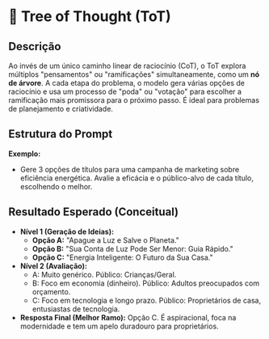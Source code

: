 # 📝 Tree of Thought (ToT)

## Descrição
Ao invés de um único caminho linear de raciocínio (CoT), o ToT explora múltiplos "pensamentos" ou "ramificações" simultaneamente, como um **nó de árvore**. A cada etapa do problema, o modelo gera várias opções de raciocínio e usa um processo de "poda" ou "votação" para escolher a ramificação mais promissora para o próximo passo. É ideal para problemas de planejamento e criatividade.

## Estrutura do Prompt
**Exemplo:**
- Gere 3 opções de títulos para uma campanha de marketing sobre eficiência energética. Avalie a eficácia e o público-alvo de cada título, escolhendo o melhor.

## Resultado Esperado (Conceitual)
- **Nível 1 (Geração de Ideias):**
    - **Opção A:** "Apague a Luz e Salve o Planeta."
    - **Opção B:** "Sua Conta de Luz Pode Ser Menor: Guia Rápido."
    - **Opção C:** "Energia Inteligente: O Futuro da Sua Casa."
- **Nível 2 (Avaliação):**
    - A: Muito genérico. Público: Crianças/Geral.
    - B: Foco em economia (dinheiro). Público: Adultos preocupados com orçamento.
    - C: Foco em tecnologia e longo prazo. Público: Proprietários de casa, entusiastas de tecnologia.
- **Resposta Final (Melhor Ramo):** Opção C. É aspiracional, foca na modernidade e tem um apelo duradouro para proprietários.